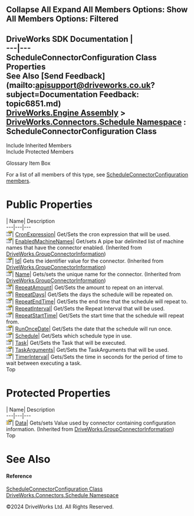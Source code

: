        

 Collapse All Expand All  Members Options: Show All  Members Options: Filtered   
---  
DriveWorks SDK Documentation  |   
---|---  
ScheduleConnectorConfiguration Class Properties   
See Also [Send Feedback](mailto:apisupport@driveworks.co.uk?subject=Documentation Feedback: topic6851.md)  
[DriveWorks.Engine Assembly](topic2156.md) > [DriveWorks.Connectors.Schedule Namespace](topic6848.md) : ScheduleConnectorConfiguration Class  
---  
  
Include Inherited Members    
Include Protected Members    


Glossary Item Box

For a list of all members of this type, see [ScheduleConnectorConfiguration members](topic6852.md).

# Public Properties

| Name| Description  
---|---|---  
![Public Property](dotnetimages/publicProperty.gif)| [CronExpression](topic6860.md)| Get/Sets the cron expression that will be used.   
![Public Property](dotnetimages/publicProperty.gif)| [EnabledMachineNames](topic3094.md)| Get/sets A pipe bar delimited list of machine names that have the connector enabled. (Inherited from [DriveWorks.GroupConnectorInformation](topic3084.md))  
![Public Property](dotnetimages/publicProperty.gif)| [Id](topic3095.md)| Gets the identifier value for the connector. (Inherited from [DriveWorks.GroupConnectorInformation](topic3084.md))  
![Public Property](dotnetimages/publicProperty.gif)| [Name](topic3096.md)| Gets/sets the unique name for the connector. (Inherited from [DriveWorks.GroupConnectorInformation](topic3084.md))  
![Public Property](dotnetimages/publicProperty.gif)| [RepeatAmount](topic6861.md)| Get/Sets the amount to repeat on an interval.   
![Public Property](dotnetimages/publicProperty.gif)| [RepeatDays](topic6862.md)| Get/Sets the days the schedule will be repeated on.   
![Public Property](dotnetimages/publicProperty.gif)| [RepeatEndTime](topic6863.md)| Get/Sets the end time that the schedule will repeat to.   
![Public Property](dotnetimages/publicProperty.gif)| [RepeatInterval](topic6864.md)| Get/Sets the Repeat Interval that will be used.   
![Public Property](dotnetimages/publicProperty.gif)| [RepeatStartTime](topic6865.md)| Get/Sets the start time that the schedule will repeat from.   
![Public Property](dotnetimages/publicProperty.gif)| [RunOnceDate](topic6866.md)| Get/Sets the date that the schedule will run once.   
![Public Property](dotnetimages/publicProperty.gif)| [Schedule](topic6867.md)| Get/Sets which schedule type in use.   
![Public Property](dotnetimages/publicProperty.gif)| [Task](topic6868.md)| Get/Sets the Task that will be executed.   
![Public Property](dotnetimages/publicProperty.gif)| [TaskArguments](topic6869.md)| Get/Sets the TaskArguments that will be used.   
![Public Property](dotnetimages/publicProperty.gif)| [TimerInterval](topic6870.md)| Gets/Sets the time in seconds for the period of time to wait between executing a task.   
Top

# Protected Properties

| Name| Description  
---|---|---  
![Protected Property](dotnetimages/protectedProperty.gif)| [Data](topic3093.md)| Gets/sets Value used by connector containing configuration information. (Inherited from [DriveWorks.GroupConnectorInformation](topic3084.md))  
Top

# See Also

#### Reference

[ScheduleConnectorConfiguration Class](topic6851.md)   
[DriveWorks.Connectors.Schedule Namespace](topic6848.md)

©2024 DriveWorks Ltd. All Rights Reserved.
